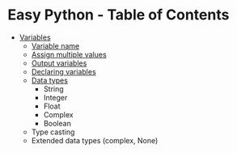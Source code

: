 # Easy Python - Table of Contents

- [Variables](https://github.com/gaybullayevumid/easy-python-uz/blob/main/01-Variables/1.1-variables.md#variables)
    - [Variable name](https://github.com/gaybullayevumid/easy-python-uz/blob/main/01-Variables/1.2-variable-name.md#variable-names)
    - [Assign multiple values](https://github.com/gaybullayevumid/easy-python-uz/blob/main/01-Variables/1.3-assign-multiple-values.md#assign-multiple-values)
    - [Output variables](https://github.com/gaybullayevumid/easy-python-uz/blob/main/01-Variables/1.4-output-variables.md#output-variables)
    - [Declaring variables](https://github.com/gaybullayevumid/easy-python-uz/tree/main/01-Variables%20and%20Data%20Types#declaring-variables)
    - [Data types]()
      - String
      - Integer
      - Float
      - Complex
      - Boolean
    - Type casting
    - Extended data types (complex, None)